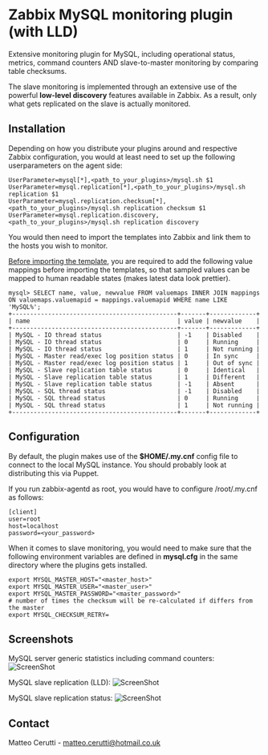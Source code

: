 # Zabbix MySQL monitoring plugin (with LLD)

Extensive monitoring plugin for MySQL, including operational status, metrics, command counters AND slave-to-master monitoring by comparing table checksums.

The slave monitoring is implemented through an extensive use of the powerful <b>low-level discovery</b> features available in Zabbix. As a result, only what gets replicated on the slave is actually monitored.

## Installation
Depending on how you distribute your plugins around and respective Zabbix configuration, you would at least need to set up the following userparameters on the agent side:

```
UserParameter=mysql[*],<path_to_your_plugins>/mysql.sh $1
UserParameter=mysql.replication[*],<path_to_your_plugins>/mysql.sh replication $1
UserParameter=mysql.replication.checksum[*],<path_to_your_plugins>/mysql.sh replication checksum $1
UserParameter=mysql.replication.discovery,<path_to_your_plugins>/mysql.sh replication discovery
```

You would then need to import the templates into Zabbix and link them to the hosts you wish to monitor.

<u>Before importing the template</u>, you are required to add the following value mappings before importing the templates, so that sampled values can be mapped to human readable states (makes latest data look prettier).

```
mysql> SELECT name, value, newvalue FROM valuemaps INNER JOIN mappings ON valuemaps.valuemapid = mappings.valuemapid WHERE name LIKE 'MySQL%';
+----------------------------------------------+-------+-------------+
| name                                         | value | newvalue    |
+----------------------------------------------+-------+-------------+
| MySQL - IO thread status                     | -1    | Disabled    |
| MySQL - IO thread status                     | 0     | Running     |
| MySQL - IO thread status                     | 1     | Not running |
| MySQL - Master read/exec log position status | 0     | In sync     |
| MySQL - Master read/exec log position status | 1     | Out of sync |
| MySQL - Slave replication table status       | 0     | Identical   |
| MySQL - Slave replication table status       | 1     | Different   |
| MySQL - Slave replication table status       | -1    | Absent      |
| MySQL - SQL thread status                    | -1    | Disabled    |
| MySQL - SQL thread status                    | 0     | Running     |
| MySQL - SQL thread status                    | 1     | Not running |
+----------------------------------------------+-------+-------------+
```

## Configuration
By default, the plugin makes use of the <b>$HOME/.my.cnf</b> config file to connect to the local MySQL instance. You should probably look at distributing this via Puppet.

If you run zabbix-agentd as root, you would have to configure /root/.my.cnf as follows:

```
[client]
user=root
host=localhost
password=<your_password>
```

When it comes to slave monitoring, you would need to make sure that the following environment variables are defined in <b>mysql.cfg</b> in the same directory where the plugins gets installed.

```
export MYSQL_MASTER_HOST="<master_host>"
export MYSQL_MASTER_USER="<master_user>"
export MYSQL_MASTER_PASSWORD="<master_password>"
# number of times the checksum will be re-calculated if differs from the master
export MYSQL_CHECKSUM_RETRY=
```

## Screenshots
MySQL server generic statistics including command counters:
![ScreenShot](https://raw.github.com/m4ce/zabbix-mysql/master/screenshots/zabbix-mysql-latest_data1.png)

MySQL slave replication (LLD):
![ScreenShot](https://raw.github.com/m4ce/zabbix-mysql/master/screenshots/zabbix-mysql-latest_data2.png)

MySQL slave replication status:
![ScreenShot](https://raw.github.com/m4ce/zabbix-mysql/master/screenshots/zabbix-mysql-latest_data3.png)

## Contact
Matteo Cerutti - matteo.cerutti@hotmail.co.uk
